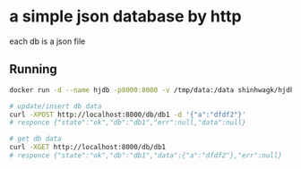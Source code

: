 # a simple json database by http

each db is a json file

## Running

```sh
docker run -d --name hjdb -p8000:8000 -v /tmp/data:/data shinhwagk/hjdb:latest

# update/insert db data
curl -XPOST http://localhost:8000/db/db1 -d '{"a":"dfdf2"}'
# responce {"state":"ok","db":"db1","err":null,"data":null}

# get db data
curl -XGET http://localhost:8000/db/db1
# responce {"state":"ok","db":"db1","data":{"a":"dfdf2"},"err":null}
```
